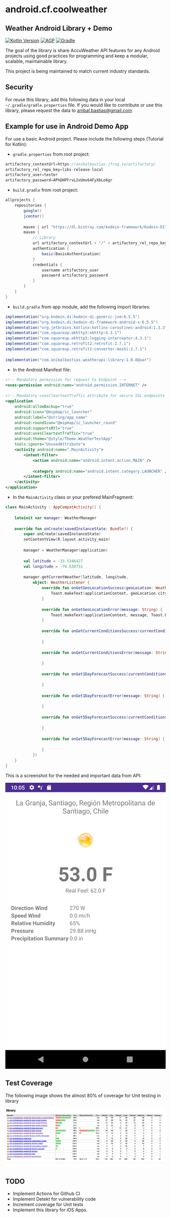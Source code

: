 # android.cf.coolweather
## Weather Android Library + Demo
[![Kotlin Version](https://img.shields.io/badge/Kotlin-1.3.72-blue.svg)](https://kotlinlang.org)
[![AGP](https://img.shields.io/badge/AndroidStudio-4.0.0-blue?style=flat)](https://developer.android.com/studio/releases/gradle-plugin)
[![Gradle](https://img.shields.io/badge/Gradle-5.6.4-blue?style=flat)](https://gradle.org)

The goal of the library is share AccuWeather API features for any Android projects using
good practices for programming and keep a modular, scalable, maintainable library.

This project is being maintained to match current industry standards.

## Security

For reuse this library, add this following data in your local `~/.gradle/gradle.properties` file.
If you would like to contribute or use this library, please request the data to anibal.bastias@gmail.com

## Example for use in Android Demo App

For use a basic Android project. Please include the following steps (Tutorial for Kotlin):

* `gradle.properties` from root project:

```gradle
artifactory_contextUrl=https://anibalbastias.jfrog.io/artifactory/
artifactory_rel_repo_key=libs-release-local
artifactory_user=tester
artifactory_password=APhDHPFrvL2xUmv64FyXbLo6gr
```

* `build.gradle` from root project:

```gradle
allprojects {
    repositories {
        google()
        jcenter()

        maven { url "https://dl.bintray.com/kodein-framework/Kodein-DI" }
        maven {
            // Library
            url artifactory_contextUrl + "/" + artifactory_rel_repo_key
            authentication {
                basic(BasicAuthentication)
            }
            credentials {
                username artifactory_user
                password artifactory_password
            }
        }
    }
}
```

* `build.gradle` from app module, add the following import libraries:

```gradle
implementation("org.kodein.di:kodein-di-generic-jvm:6.5.5")
implementation("org.kodein.di:kodein-di-framework-android-x:6.5.5")
implementation("org.jetbrains.kotlinx:kotlinx-coroutines-android:1.3.3")
implementation("com.squareup.okhttp3:okhttp:4.3.1")
implementation("com.squareup.okhttp3:logging-interceptor:4.3.1")
implementation("com.squareup.retrofit2:retrofit:2.7.1")
implementation("com.squareup.retrofit2:converter-moshi:2.7.1")

implementation("com.anibalbastias.weatherapi:library:1.0.0@aar")
```

* In the Android Manifest file:

```xml
<!-- Mandatory permission for request to Endpoint -->
<uses-permission android:name="android.permission.INTERNET" />

<!-- Mandatory usesCleartextTraffic attribute for secure SSL endpoints -->
<application
    android:allowBackup="true"
    android:icon="@mipmap/ic_launcher"
    android:label="@string/app_name"
    android:roundIcon="@mipmap/ic_launcher_round"
    android:supportsRtl="true"
    android:usesCleartextTraffic="true"
    android:theme="@style/Theme.WeatherTestApp"
    tools:ignore="UnusedAttribute">
    <activity android:name=".MainActivity">
        <intent-filter>
            <action android:name="android.intent.action.MAIN" />

            <category android:name="android.intent.category.LAUNCHER" />
        </intent-filter>
    </activity>
</application>
```

* In the `MainActivity` class or your prefered MainFragment:

```kotlin
class MainActivity : AppCompatActivity() {

    lateinit var manager: WeatherManager

    override fun onCreate(savedInstanceState: Bundle?) {
        super.onCreate(savedInstanceState)
        setContentView(R.layout.activity_main)

        manager = WeatherManager(application)

        val latitude = -33.5346427
        val longitude = -70.630751

        manager.getCurrentWeather(latitude, longitude,
            object: WeatherListener {
                override fun onGetGeoLocationSuccess(geoLocation: WeatherGeoLocation) {
                    Toast.makeText(applicationContext, geoLocation.cityName, Toast.LENGTH_LONG).show()
                }

                override fun onGetGeoLocationError(message: String) {
                    Toast.makeText(applicationContext, message, Toast.LENGTH_LONG).show()
                }

                override fun onGetCurrentConditionsSuccess(currentConditions: WeatherCurrentCondition) {

                }

                override fun onGetCurrentConditionsError(message: String) {

                }

                override fun onGet1DayForecastSuccess(currentConditions: WeatherForecast) {

                }

                override fun onGet1DayForecastError(message: String) {

                }

                override fun onGet5DayForecastSuccess(currentConditions: WeatherForecast) {

                }

                override fun onGet5DayForecastError(message: String) {

                }
            })
    }
}
```

This is a screenshot for the needed and important data from API:

![demo](misc/demo.png?raw=true)

## Test Coverage

The following image shows the almost 80% of coverage for Unit testing in library

![test_coverage](misc/test-coverage.png?raw=true)

## TODO

* Implement Actions for Github CI
* Implement Detekt for vulnerability code
* Increment coverage for Unit tests
* Implement this library for iOS Apps.


